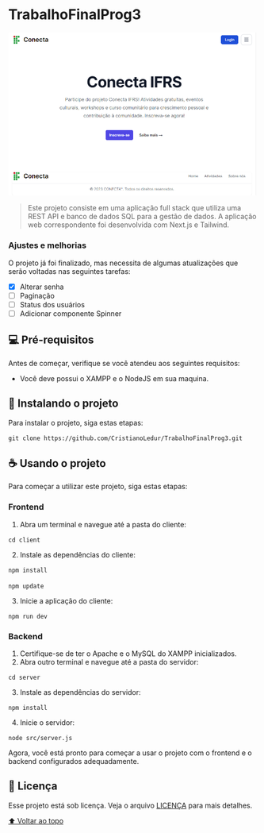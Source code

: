 # TrabalhoFinalProg3

<img src="Screenshot.PNG" alt="Imagem do projeto" style="width:500px">

> Este projeto consiste em uma aplicação full stack que utiliza uma REST API e banco de dados SQL para a gestão de dados. A aplicação web correspondente foi desenvolvida com Next.js e Tailwind.

### Ajustes e melhorias

O projeto já foi finalizado, mas necessita de algumas atualizações que serão voltadas nas seguintes tarefas:

- [x] Alterar senha
- [ ] Paginação
- [ ] Status dos usuários
- [ ] Adicionar componente Spinner

## 💻 Pré-requisitos

Antes de começar, verifique se você atendeu aos seguintes requisitos:

* Você deve possui o XAMPP e o NodeJS em sua maquina.

## 🚀 Instalando o projeto

Para instalar o projeto, siga estas etapas:

```
git clone https://github.com/CristianoLedur/TrabalhoFinalProg3.git
```


## ☕ Usando o projeto

Para começar a utilizar este projeto, siga estas etapas:

### Frontend

1. Abra um terminal e navegue até a pasta do cliente:
```
cd client
```

2. Instale as dependências do cliente:
```
npm install

npm update
```

3. Inicie a aplicação do cliente:
```
npm run dev
```

### Backend
1. Certifique-se de ter o Apache e o MySQL do XAMPP inicializados.
2. Abra outro terminal e navegue até a pasta do servidor:
```
cd server
```

3. Instale as dependências do servidor:
```
npm install
```

4. Inicie o servidor:
```
node src/server.js
```

Agora, você está pronto para começar a usar o projeto com o frontend e o backend configurados adequadamente.

## 📝 Licença

Esse projeto está sob licença. Veja o arquivo [LICENÇA](LICENSE.md) para mais detalhes.

[⬆ Voltar ao topo](#TrabalhoFinalProg3)<br>
